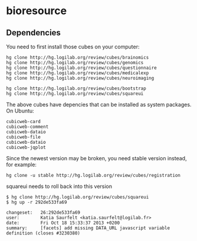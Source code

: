 bioresource
===========

Dependencies
------------

You need to first install those cubes on your computer:

```
hg clone http://hg.logilab.org/review/cubes/brainomics
hg clone http://hg.logilab.org/review/cubes/genomics
hg clone http://hg.logilab.org/review/cubes/questionnaire
hg clone http://hg.logilab.org/review/cubes/medicalexp
hg clone http://hg.logilab.org/review/cubes/neuroimaging

hg clone http://hg.logilab.org/review/cubes/bootstrap
hg clone http://hg.logilab.org/review/cubes/squareui
```

The above cubes have depencies that can be installed as system packages.
On Ubuntu:

```
cubicweb-card
cubicweb-comment
cubicweb-dataio
cubicweb-file
cubicweb-dataio
cubicweb-jqplot
```

Since the newest version may be broken, you need stable version instead, for example:

```
hg clone -u stable http://hg.logilab.org/review/cubes/registration
```

squareui needs to roll back into this version
```
$ hg clone http://hg.logilab.org/review/cubes/squareui
$ hg up -r 292de533fa69

changeset:   26:292de533fa69
user:        Katia Saurfelt <katia.saurfelt@logilab.fr>
date:        Fri Oct 18 15:33:37 2013 +0200
summary:     [facets] add missing DATA_URL javascript variable definition (closes #3230380)
```
